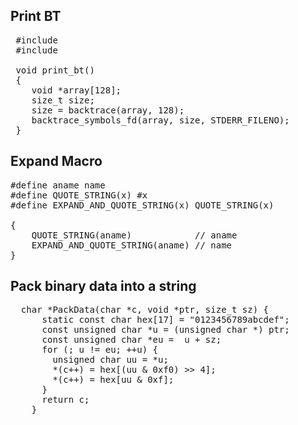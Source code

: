 
## Print BT

<pre>
 #include <execinfo.h>
 #include <stdio.h>

 void print_bt()
 {
 	void *array[128];
  	size_t size;
  	size = backtrace(array, 128);
  	backtrace_symbols_fd(array, size, STDERR_FILENO);
 }
</pre>

## Expand Macro

<pre>
#define aname name
#define QUOTE_STRING(x) #x
#define EXPAND_AND_QUOTE_STRING(x) QUOTE_STRING(x)

{
	QUOTE_STRING(aname)            // aname
	EXPAND_AND_QUOTE_STRING(aname) // name
}
</pre>

## Pack binary data into a string
<pre>
  char *PackData(char *c, void *ptr, size_t sz) {
      static const char hex[17] = "0123456789abcdef";
      const unsigned char *u = (unsigned char *) ptr;
      const unsigned char *eu =  u + sz;
      for (; u != eu; ++u) {
        unsigned char uu = *u;
        *(c++) = hex[(uu & 0xf0) >> 4];
        *(c++) = hex[uu & 0xf];
      }
      return c;
    }
</pre>

